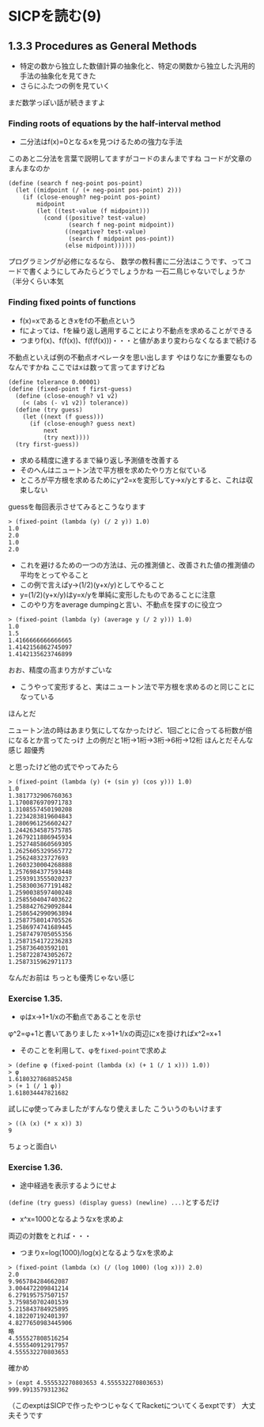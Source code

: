 # SICPを読む(9)

## 1.3.3 Procedures as General Methods

* 特定の数から独立した数値計算の抽象化と、特定の関数から独立した汎用的手法の抽象化を見てきた
* さらにふたつの例を見ていく

まだ数学っぽい話が続きますよ
### Finding roots of equations by the half-interval method

* 二分法はf(x)=0となるxを見つけるための強力な手法

このあと二分法を言葉で説明してますがコードのまんまですね
コードが文章のまんまなのか

```
(define (search f neg-point pos-point)
  (let ((midpoint (/ (+ neg-point pos-point) 2)))
    (if (close-enough? neg-point pos-point)
        midpoint
        (let ((test-value (f midpoint)))
          (cond ((positive? test-value)
                 (search f neg-point midpoint))
                ((negative? test-value)
                 (search f midpoint pos-point))
                (else midpoint))))))
```

プログラミングが必修になるなら、
数学の教科書に二分法はこうです、ってコードで書くようにしてみたらどうでしょうかね
一石二鳥じゃないでしょうか（半分くらい本気

### Finding fixed points of functions

* f(x)=xであるときxをfの不動点という
* fによっては、fを繰り返し適用することにより不動点を求めることができる
* つまりf(x)、f(f(x))、f(f(f(x)))・・・と値があまり変わらなくなるまで続ける

不動点といえば例の不動点オペレータを思い出します
やはりなにか重要なものなんですかね
ここではxは数って言ってますけどね

```
(define tolerance 0.00001)
(define (fixed-point f first-guess)
  (define (close-enough? v1 v2)
    (< (abs (- v1 v2)) tolerance))
  (define (try guess)
    (let ((next (f guess)))
      (if (close-enough? guess next)
          next
          (try next))))
  (try first-guess))
```

* 求める精度に達するまで繰り返し予測値を改善する
* そのへんはニュートン法で平方根を求めたやり方と似ている
* ところが平方根を求めるためにy^2=xを変形してy→x/yとすると、これは収束しない

guessを毎回表示させてみるとこうなります

```
> (fixed-point (lambda (y) (/ 2 y)) 1.0)
1.0
2.0
1.0
2.0
```

* これを避けるための一つの方法は、元の推測値と、改善された値の推測値の平均をとってやること
* この例で言えばy→(1/2)(y+x/y)としてやること
* y=(1/2)(y+x/y)はy=x/yを単純に変形したものであることに注意
* このやり方をaverage dumpingと言い、不動点を探すのに役立つ

```
> (fixed-point (lambda (y) (average y (/ 2 y))) 1.0)
1.0
1.5
1.4166666666666665
1.4142156862745097
1.4142135623746899
```

おお、精度の高まり方がすごいな

* こうやって変形すると、実はニュートン法で平方根を求めるのと同じことになっている

ほんとだ

ニュートン法の時はあまり気にしてなかったけど、1回ごとに合ってる桁数が倍になるとか言ってたっけ
上の例だと1桁→1桁→3桁→6桁→12桁
ほんとだそんな感じ
超優秀

と思ったけど他の式でやってみたら

```
> (fixed-point (lambda (y) (+ (sin y) (cos y))) 1.0)
1.0
1.3817732906760363
1.1700876970971783
1.3108557450190208
1.2234283819604843
1.2806961256602427
1.2442634587575785
1.2679211886945934
1.2527485860569305
1.2625605329565772
1.256248323727693
1.2603230004268888
1.2576984377593448
1.2593913555020237
1.2583003677191482
1.2590038597400248
1.2585504047403622
1.2588427629092844
1.2586542990963894
1.2587758014705526
1.2586974741689445
1.2587479705055356
1.2587154172236283
1.258736403592101
1.2587228743052672
1.2587315962971173
```

なんだお前は
ちっとも優秀じゃない感じ

### Exercise 1.35.

* φはx→1+1/xの不動点であることを示せ

φ^2=φ+1と書いてありました
x→1+1/xの両辺にxを掛ければx^2=x+1

* そのことを利用して、φを`fixed-point`で求めよ

```
> (define φ (fixed-point (lambda (x) (+ 1 (/ 1 x))) 1.0))
> φ
1.6180327868852458
> (+ 1 (/ 1 φ))
1.618034447821682
```

試しにφ使ってみましたがすんなり使えました
こういうのもいけます

```
> ((λ (x) (* x x)) 3)
9
```

ちょっと面白い

### Exercise 1.36.

* 途中経過を表示するようにせよ

`(define (try guess) (display guess) (newline) ...)`とするだけ

* x^x=1000となるようなxを求めよ

両辺の対数をとれば・・・

* つまりx=log(1000)/log(x)となるようなxを求めよ

```
> (fixed-point (lambda (x) (/ (log 1000) (log x))) 2.0)
2.0
9.965784284662087
3.004472209841214
6.279195757507157
3.759850702401539
5.215843784925895
4.182207192401397
4.8277650983445906
略
4.555527808516254
4.555540912917957
4.555532270803653
```

確かめ

```
> (expt 4.555532270803653 4.555532270803653)
999.9913579312362
```

（このexptはSICPで作ったやつじゃなくてRacketについてくるexptです）
大丈夫そうです
